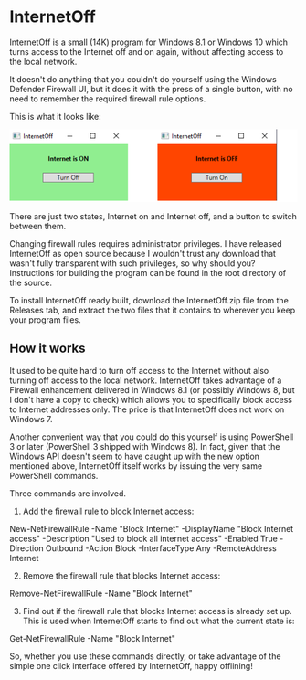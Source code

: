 # InternetOff

InternetOff is a small (14K) program for Windows 8.1 or Windows 10 which turns access to the Internet off and on again, without affecting access to the local network.

It doesn't do anything that you couldn't do yourself using the Windows Defender Firewall UI, but it does it with the press of a single button, with no need to remember the required firewall rule options.

This is what it looks like:

![](screenshot.png)

There are just two states, Internet on and Internet off, and a button to switch between them.

Changing firewall rules requires administrator privileges. I have released InternetOff as open source because I wouldn't trust any download that wasn't fully transparent with such privileges, so why should you? Instructions for building the program can be found in the root directory of the source.

To install InternetOff ready built, download the InternetOff.zip file from the Releases tab, and extract the two files that it contains to wherever you keep your program files.
## How it works
It used to be quite hard to turn off access to the Internet without also turning off access to the local network. InternetOff takes advantage of a Firewall enhancement delivered in Windows 8.1 (or possibly Windows 8, but I don't have a copy to check) which allows you to specifically block access to Internet addresses only. The price is that InternetOff does not work on Windows 7.

Another convenient way that you could do this yourself is using PowerShell 3 or later (PowerShell 3 shipped with Windows 8). In fact, given that the Windows API doesn't seem to have caught up with the new option mentioned above, InternetOff itself works by issuing the very same PowerShell commands.

Three commands are involved.

1. Add the firewall rule to block Internet access:

  New-NetFirewallRule -Name "Block Internet" -DisplayName "Block Internet access" -Description "Used to block all internet access" -Enabled True -Direction Outbound -Action Block -InterfaceType Any -RemoteAddress Internet

2. Remove the firewall rule that blocks Internet access:

  Remove-NetFirewallRule -Name "Block Internet"
  
3. Find out if the firewall rule that blocks Internet access is already set up. This is used when InternetOff starts to find out what the current state is:

  Get-NetFirewallRule -Name "Block Internet"
 
So, whether you use these commands directly, or take advantage of the simple one click interface offered by InternetOff, happy offlining!